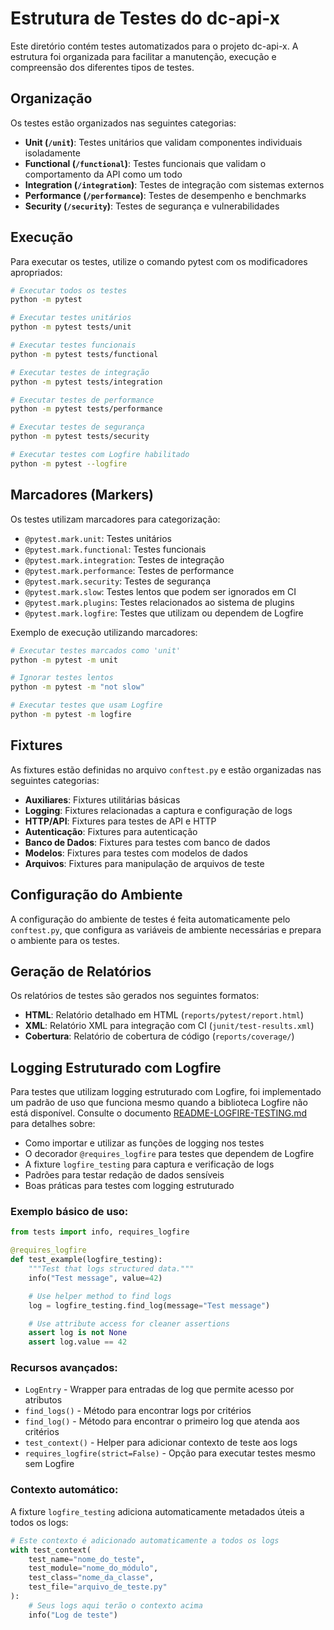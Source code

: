 # Estrutura de Testes do dc-api-x

Este diretório contém testes automatizados para o projeto dc-api-x. A estrutura foi organizada para facilitar a manutenção, execução e compreensão dos diferentes tipos de testes.

## Organização

Os testes estão organizados nas seguintes categorias:

- **Unit (`/unit`)**: Testes unitários que validam componentes individuais isoladamente
- **Functional (`/functional`)**: Testes funcionais que validam o comportamento da API como um todo
- **Integration (`/integration`)**: Testes de integração com sistemas externos
- **Performance (`/performance`)**: Testes de desempenho e benchmarks
- **Security (`/security`)**: Testes de segurança e vulnerabilidades

## Execução

Para executar os testes, utilize o comando pytest com os modificadores apropriados:

```bash
# Executar todos os testes
python -m pytest

# Executar testes unitários
python -m pytest tests/unit

# Executar testes funcionais
python -m pytest tests/functional

# Executar testes de integração
python -m pytest tests/integration

# Executar testes de performance
python -m pytest tests/performance

# Executar testes de segurança
python -m pytest tests/security

# Executar testes com Logfire habilitado
python -m pytest --logfire
```

## Marcadores (Markers)

Os testes utilizam marcadores para categorização:

- `@pytest.mark.unit`: Testes unitários
- `@pytest.mark.functional`: Testes funcionais
- `@pytest.mark.integration`: Testes de integração
- `@pytest.mark.performance`: Testes de performance
- `@pytest.mark.security`: Testes de segurança
- `@pytest.mark.slow`: Testes lentos que podem ser ignorados em CI
- `@pytest.mark.plugins`: Testes relacionados ao sistema de plugins
- `@pytest.mark.logfire`: Testes que utilizam ou dependem de Logfire

Exemplo de execução utilizando marcadores:

```bash
# Executar testes marcados como 'unit'
python -m pytest -m unit

# Ignorar testes lentos
python -m pytest -m "not slow"

# Executar testes que usam Logfire
python -m pytest -m logfire
```

## Fixtures

As fixtures estão definidas no arquivo `conftest.py` e estão organizadas nas seguintes categorias:

- **Auxiliares**: Fixtures utilitárias básicas
- **Logging**: Fixtures relacionadas a captura e configuração de logs
- **HTTP/API**: Fixtures para testes de API e HTTP
- **Autenticação**: Fixtures para autenticação
- **Banco de Dados**: Fixtures para testes com banco de dados
- **Modelos**: Fixtures para testes com modelos de dados
- **Arquivos**: Fixtures para manipulação de arquivos de teste

## Configuração do Ambiente

A configuração do ambiente de testes é feita automaticamente pelo `conftest.py`, que configura as variáveis de ambiente necessárias e prepara o ambiente para os testes.

## Geração de Relatórios

Os relatórios de testes são gerados nos seguintes formatos:

- **HTML**: Relatório detalhado em HTML (`reports/pytest/report.html`)
- **XML**: Relatório XML para integração com CI (`junit/test-results.xml`)
- **Cobertura**: Relatório de cobertura de código (`reports/coverage/`)

## Logging Estruturado com Logfire

Para testes que utilizam logging estruturado com Logfire, foi implementado um padrão de uso que funciona mesmo quando a biblioteca Logfire não está disponível. Consulte o documento [README-LOGFIRE-TESTING.md](./README-LOGFIRE-TESTING.md) para detalhes sobre:

- Como importar e utilizar as funções de logging nos testes
- O decorador `@requires_logfire` para testes que dependem de Logfire
- A fixture `logfire_testing` para captura e verificação de logs
- Padrões para testar redação de dados sensíveis
- Boas práticas para testes com logging estruturado

### Exemplo básico de uso:

```python
from tests import info, requires_logfire

@requires_logfire
def test_example(logfire_testing):
    """Test that logs structured data."""
    info("Test message", value=42)

    # Use helper method to find logs
    log = logfire_testing.find_log(message="Test message")

    # Use attribute access for cleaner assertions
    assert log is not None
    assert log.value == 42
```

### Recursos avançados:

- `LogEntry` - Wrapper para entradas de log que permite acesso por atributos
- `find_logs()` - Método para encontrar logs por critérios
- `find_log()` - Método para encontrar o primeiro log que atenda aos critérios
- `test_context()` - Helper para adicionar contexto de teste aos logs
- `requires_logfire(strict=False)` - Opção para executar testes mesmo sem Logfire

### Contexto automático:

A fixture `logfire_testing` adiciona automaticamente metadados úteis a todos os logs:

```python
# Este contexto é adicionado automaticamente a todos os logs
with test_context(
    test_name="nome_do_teste",
    test_module="nome_do_módulo",
    test_class="nome_da_classe",
    test_file="arquivo_de_teste.py"
):
    # Seus logs aqui terão o contexto acima
    info("Log de teste")
```
